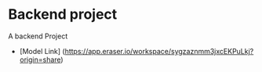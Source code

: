 # Backend project 
A backend Project

- [Model Link] (https://app.eraser.io/workspace/sygzaznmm3jxcEKPuLkj?origin=share)
